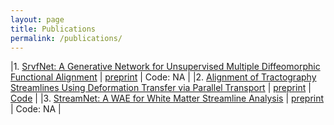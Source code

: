 ```yaml
---
layout: page
title: Publications
permalink: /publications/
---
```



|1. [SrvfNet: A Generative Network for Unsupervised Multiple Diffeomorphic Functional Alignment][srvf] | [preprint][arxiv_srvf] | Code: NA |
|2. [Alignment of Tractography Streamlines Using Deformation Transfer via Parallel Transport][align] | [preprint][arxiv_align] | [Code][code_align] |
|3. [StreamNet: A WAE for White Matter Streamline Analysis][stream] | [preprint][arxiv_stream] | Code: NA |

[align]: https://link.springer.com/chapter/10.1007/978-3-030-87615-9_9
[arxiv_align]: https://arxiv.org/abs/2108.03697
[code_align]: https://github.com/drewrl3v/Streamline-Registration-via-Parallel-Transport

[stream]: https://proceedings.mlr.press/v194/lizarraga22a.html
[arxiv_stream]: https://arxiv.org/abs/2209.01498

[srvf]: https://ieeexplore.ieee.org/document/9522855
[arxiv_srvf]: https://arxiv.org/abs/2104.13449

